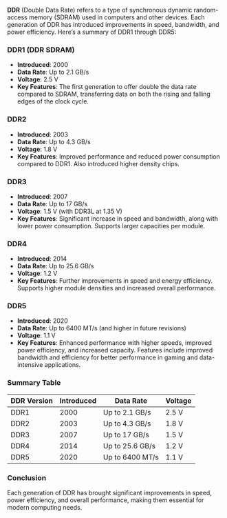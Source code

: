 **DDR** (Double Data Rate) refers to a type of synchronous dynamic random-access memory (SDRAM) used in computers and other devices. Each generation of DDR has introduced improvements in speed, bandwidth, and power efficiency. Here’s a summary of DDR1 through DDR5:

### DDR1 (DDR SDRAM)

- **Introduced**: 2000
- **Data Rate**: Up to 2.1 GB/s
- **Voltage**: 2.5 V
- **Key Features**: The first generation to offer double the data rate compared to SDRAM, transferring data on both the rising and falling edges of the clock cycle.

### DDR2

- **Introduced**: 2003
- **Data Rate**: Up to 4.3 GB/s
- **Voltage**: 1.8 V
- **Key Features**: Improved performance and reduced power consumption compared to DDR1. Also introduced higher density chips.

### DDR3

- **Introduced**: 2007
- **Data Rate**: Up to 17 GB/s
- **Voltage**: 1.5 V (with DDR3L at 1.35 V)
- **Key Features**: Significant increase in speed and bandwidth, along with lower power consumption. Supports larger capacities per module.

### DDR4

- **Introduced**: 2014
- **Data Rate**: Up to 25.6 GB/s
- **Voltage**: 1.2 V
- **Key Features**: Further improvements in speed and energy efficiency. Supports higher module densities and increased overall performance.

### DDR5

- **Introduced**: 2020
- **Data Rate**: Up to 6400 MT/s (and higher in future revisions)
- **Voltage**: 1.1 V
- **Key Features**: Enhanced performance with higher speeds, improved power efficiency, and increased capacity. Features include improved bandwidth and efficiency for better performance in gaming and data-intensive applications.

### Summary Table

| DDR Version | Introduced | Data Rate      | Voltage   |
|-------------|------------|----------------|-----------|
| DDR1        | 2000       | Up to 2.1 GB/s | 2.5 V     |
| DDR2        | 2003       | Up to 4.3 GB/s | 1.8 V     |
| DDR3        | 2007       | Up to 17 GB/s  | 1.5 V     |
| DDR4        | 2014       | Up to 25.6 GB/s| 1.2 V     |
| DDR5        | 2020       | Up to 6400 MT/s| 1.1 V     |

### Conclusion

Each generation of DDR has brought significant improvements in speed, power efficiency, and overall performance, making them essential for modern computing needs.